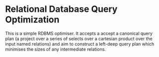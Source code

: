 # Relational Database Query Optimization

This is a simple RDBMS optimiser. It accepts a accept a canonical query plan (a project over a series of selects over a cartesian product over the input named relations) and aim to construct a left-deep query plan which minimises the sizes of any intermediate relations.
